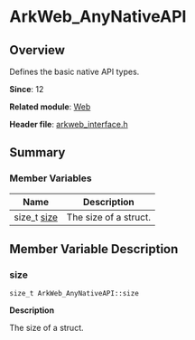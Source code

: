 # ArkWeb_AnyNativeAPI


## Overview

Defines the basic native API types.

**Since**: 12

**Related module**: [Web](_web.md)

**Header file**: [arkweb_interface.h](arkweb__interface_8h.md)

## Summary


### Member Variables

| Name| Description| 
| -------- | -------- |
| size_t [size](#size) | The size of a struct. | 


## Member Variable Description


### size

```
size_t ArkWeb_AnyNativeAPI::size
```
**Description**

The size of a struct.

